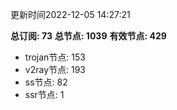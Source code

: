 更新时间2022-12-05 14:27:21

**总订阅: 73**
**总节点: 1039**
**有效节点: 429**
- trojan节点: 153
- v2ray节点: 193
- ss节点: 82
- ssr节点: 1
